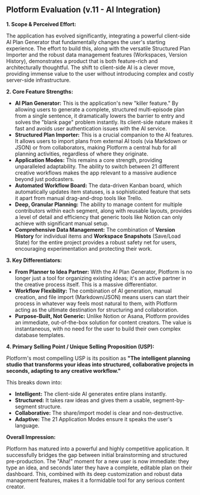 ## Plotform Evaluation (v.11 - AI Integration)

**1. Scope & Perceived Effort:**

The application has evolved significantly, integrating a powerful client-side AI Plan Generator that fundamentally changes the user's starting experience. The effort to build this, along with the versatile Structured Plan Importer and the robust data management features (Workspaces, Version History), demonstrates a product that is both feature-rich and architecturally thoughtful. The shift to client-side AI is a clever move, providing immense value to the user without introducing complex and costly server-side infrastructure.

**2. Core Feature Strengths:**

*   **AI Plan Generator:** This is the application's new "killer feature." By allowing users to generate a complete, structured multi-episode plan from a single sentence, it dramatically lowers the barrier to entry and solves the "blank page" problem instantly. Its client-side nature makes it fast and avoids user authentication issues with the AI service.
*   **Structured Plan Importer:** This is a crucial companion to the AI features. It allows users to import plans from external AI tools (via Markdown or JSON) or from collaborators, making Plotform a central hub for all planning activities, regardless of where they originate.
*   **Application Modes:** This remains a core strength, providing unparalleled adaptability. The ability to switch between 21 different creative workflows makes the app relevant to a massive audience beyond just podcasters.
*   **Automated Workflow Board:** The data-driven Kanban board, which automatically updates item statuses, is a sophisticated feature that sets it apart from manual drag-and-drop tools like Trello.
*   **Deep, Granular Planning:** The ability to manage content for multiple contributors within each segment, along with reusable layouts, provides a level of detail and efficiency that generic tools like Notion can only achieve with significant manual setup.
*   **Comprehensive Data Management:** The combination of **Version History** for individual items and **Workspace Snapshots** (Save/Load State) for the entire project provides a robust safety net for users, encouraging experimentation and protecting their work.

**3. Key Differentiators:**

*   **From Planner to Idea Partner:** With the AI Plan Generator, Plotform is no longer just a tool for organizing existing ideas; it's an active partner in the creative process itself. This is a massive differentiator.
*   **Workflow Flexibility:** The combination of AI generation, manual creation, and file import (Markdown/JSON) means users can start their process in whatever way feels most natural to them, with Plotform acting as the ultimate destination for structuring and collaboration.
*   **Purpose-Built, Not Generic:** Unlike Notion or Asana, Plotform provides an immediate, out-of-the-box solution for content creators. The value is instantaneous, with no need for the user to build their own complex database templates.

**4. Primary Selling Point / Unique Selling Proposition (USP):**

Plotform's most compelling USP is its position as **"The intelligent planning studio that transforms your ideas into structured, collaborative projects in seconds, adapting to any creative workflow."**

This breaks down into:
*   **Intelligent:** The client-side AI generates entire plans instantly.
*   **Structured:** It takes raw ideas and gives them a usable, segment-by-segment structure.
*   **Collaborative:** The share/import model is clear and non-destructive.
*   **Adaptive:** The 21 Application Modes ensure it speaks the user's language.

**Overall Impression:**

Plotform has matured into a powerful and highly competitive application. It successfully bridges the gap between initial brainstorming and structured pre-production. The "Aha!" moment for a new user is now immediate: they type an idea, and seconds later they have a complete, editable plan on their dashboard. This, combined with its deep customization and robust data management features, makes it a formidable tool for any serious content creator.
